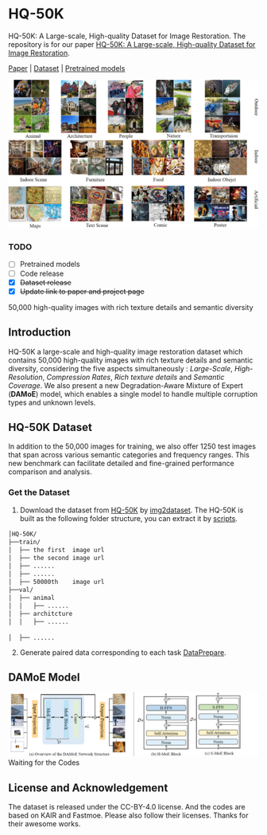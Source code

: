 # HQ-50K
HQ-50K: A Large-scale, High-quality Dataset for Image Restoration.
The repository is for our paper [HQ-50K: A Large-scale, High-quality Dataset for Image Restoration]().

[Paper]() | [Dataset](https://huggingface.co/datasets/YangQiee/HQ-50K) | [Pretrained models]()

<img src="figures/visualization-1.png" width="800px"/>

### TODO
- [ ] Pretrained models
- [ ] Code release
- [x] ~~Dataset release~~
- [x] ~~Update link to paper and project page~~

50,000 high-quality images with rich texture details and semantic diversity

## Introduction
HQ-50K a large-scale and high-quality image restoration dataset which contains 50,000 high-quality images with rich texture details and semantic diversity, considering the five aspects simultaneously : *Large-Scale*, *High-Resolution*, *Compression Rates*, *Rich texture details* and *Semantic Coverage*. We also present a new Degradation-Aware Mixture of Expert (**DAMoE**) model, which enables a single model to handle multiple corruption types and unknown levels.
## HQ-50K Dataset
In addition to the 50,000 images for training, we also offer 1250 test images that span across various semantic categories and frequency ranges. This new benchmark can facilitate detailed and fine-grained performance comparison and analysis.

### Get the Dataset
1. Download the dataset from [HQ-50K](https://huggingface.co/datasets/YangQiee/HQ-50K) by [img2dataset](https://github.com/rom1504/img2dataset).
The HQ-50K is built as the following folder structure, you can extract it by [scripts](https://github.com/rom1504/img2dataset).
```
│HQ-50K/
├──train/
│  ├── the first  image url
│  ├── the second image url 
│  ├── ......  
│  ├── ......  
│  ├── 50000th    image url
├──val/
│  ├── animal
│  │   ├── ......
│  ├── architcture
│  │   ├── ......

│  ├── ......
```
2. Generate paired data corresponding to each task [DataPrepare]().

## DAMoE Model
<img src="figures/backbone.png" width="800px"/>
Waiting for the Codes




## License and Acknowledgement
The dataset is released under the CC-BY-4.0 license. And the codes are based on KAIR and Fastmoe. Please also follow their licenses. Thanks for their awesome works.



